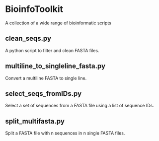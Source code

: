 # BioinfoToolkit
A collection of a wide range of bioinformatic scripts


## clean_seqs.py
A python script to filter and clean FASTA files.


## multiline_to_singleline_fasta.py
Convert a multiline FASTA to single line.


## select_seqs_fromIDs.py
Select a set of sequences from a FASTA file using a list of sequence IDs.


## split_multifasta.py
Split a FASTA file with n sequences in n single FASTA files.

